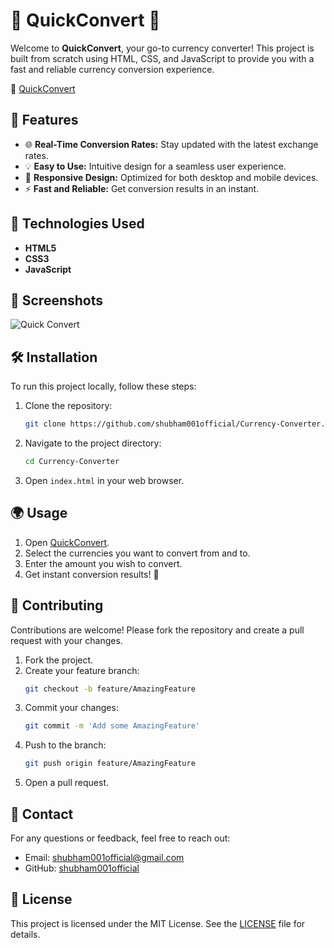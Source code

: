 # 🌟 QuickConvert 🌟

Welcome to **QuickConvert**, your go-to currency converter! This project is built from scratch using HTML, CSS, and JavaScript to provide you with a fast and reliable currency conversion experience. 

🔗 [QuickConvert](https://quickconvert.vercel.app/)

## 🚀 Features

- 🌐 **Real-Time Conversion Rates:** Stay updated with the latest exchange rates.
- 💡 **Easy to Use:** Intuitive design for a seamless user experience.
- 📱 **Responsive Design:** Optimized for both desktop and mobile devices.
- ⚡ **Fast and Reliable:** Get conversion results in an instant.

## 🎨 Technologies Used

- **HTML5**
- **CSS3**
- **JavaScript**

## 📸 Screenshots

![Quick Convert](https://github.com/shubham001official/Currency-Converter/assets/109148746/bc3423fb-fb8f-4fa0-86f0-563b560a027a)


## 🛠️ Installation

To run this project locally, follow these steps:

1. Clone the repository:
   ```bash
   git clone https://github.com/shubham001official/Currency-Converter.git
   ```
2. Navigate to the project directory:
   ```bash
   cd Currency-Converter
   ```
3. Open `index.html` in your web browser.

## 🌍 Usage

1. Open [QuickConvert](https://quickconvert.vercel.app/).
2. Select the currencies you want to convert from and to.
3. Enter the amount you wish to convert.
4. Get instant conversion results! 🎉

## 🤝 Contributing

Contributions are welcome! Please fork the repository and create a pull request with your changes. 

1. Fork the project.
2. Create your feature branch:
   ```bash
   git checkout -b feature/AmazingFeature
   ```
3. Commit your changes:
   ```bash
   git commit -m 'Add some AmazingFeature'
   ```
4. Push to the branch:
   ```bash
   git push origin feature/AmazingFeature
   ```
5. Open a pull request.

## 📧 Contact

For any questions or feedback, feel free to reach out:

- Email: [shubham001official@gmail.com](mailto:shubham001official@gmail.com)
- GitHub: [shubham001official](https://github.com/shubham001official)

## 📜 License

This project is licensed under the MIT License. See the [LICENSE](LICENSE) file for details.

